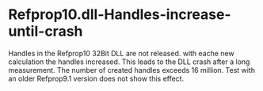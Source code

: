 # Refprop10.dll-Handles-increase-until-crash
Handles in the Refprop10 32Bit DLL are not released. with eache new calculation the handles increased. This leads to the DLL crash after a long measurement. The number of created handles exceeds 16 million. Test with an older Refprop9.1 version does not show this effect.
